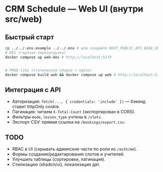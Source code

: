 # CRM Schedule — Web UI (внутри src/web)


## Быстрый старт


```bash
cp ../../.env.example ../../.env # или создайте NEXT_PUBLIC_API_BASE_URL
# DEV (горячая перезагрузка)
docker compose up web-dev # http://localhost:5173


# PROD-like (статическая сборка + nginx)
docker compose build web && docker compose up web # http://localhost:5173
```


## Интеграция с API
- Авторизация: `fetch(..., { credentials: 'include' })` — бэкенд ставит httpOnly cookie.
- Пагинация: читаем `X-Total-Count` (экспортирован в CORS).
- Фильтры `mode`, `lesson_type` учтены в `/slots`.
- Экспорт CSV: прямая ссылка на `/bookings/export.csv`.


## TODO
- RBAC в UI (скрывать админские части по роли из `/auth/me`).
- Формы создания/редактирования слотов и учителей.
- Улучшить таблицы (сортировки, пагинация).
- Стилизацию (shadcn/ui), локализация дат.
